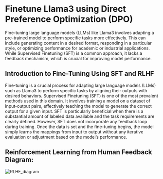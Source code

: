 # Finetune Llama3 using Direct Preference Optimization (DPO)

Fine-tuning large language models (LLMs) like Llama3 involves adapting a pre-trained model to perform specific tasks more effectively. This can include generating content in a desired format, responding in a particular style, or optimizing performance for academic or industrial applications. While Supervised Finetuning (SFT) is a common approach, it lacks a feedback mechanism, which is crucial for improving model performance.

## Introduction to Fine-Tuning Using SFT and RLHF

Fine-tuning is a crucial process for adapting large language models (LLMs) such as Llama3 to perform specific tasks by aligning their outputs with desired behaviors. Supervised Finetuning (SFT) is one of the most prevalent methods used in this domain. It involves training a model on a dataset of input-output pairs, effectively teaching the model to generate the correct output for a given input. SFT is particularly beneficial when there is a substantial amount of labeled data available and the task requirements are clearly defined. However, SFT does not incorporate any feedback loop during training. Once the data is set and the fine-tuning begins, the model simply learns the mappings from input to output without any iterative evaluation or adjustment based on the model’s performance.

## Reinforcement Learning from Human Feedback Diagram:

![RLHF_diagram](https://github.com/user-attachments/assets/1bdd84d1-8596-4732-90b0-4b10ffca5c0c)


